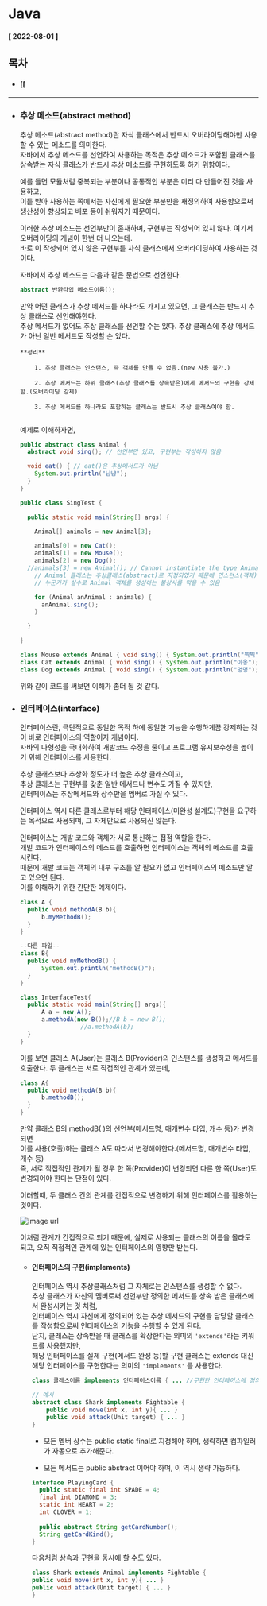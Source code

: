 # Java 
  
  #### [ 2022-08-01 ]  
  
  ## 목차  
  * #### [[ 
    
      
---------------------------------------------------------------------------------------------------------------------------------------------------
   
* ### 추상 메소드(abstract method)  

  추상 메소드(abstract method)란 자식 클래스에서 반드시 오버라이딩해야만 사용할 수 있는 메소드를 의미한다.  
  자바에서 추상 메소드를 선언하여 사용하는 목적은 추상 메소드가 포함된 클래스를 상속받는 자식 클래스가 반드시 추상 메소드를 구현하도록 하기 위함이다.  
    
  예를 들면 모듈처럼 중복되는 부분이나 공통적인 부분은 미리 다 만들어진 것을 사용하고,   
  이를 받아 사용하는 쪽에서는 자신에게 필요한 부분만을 재정의하여 사용함으로써 생산성이 향상되고 배포 등이 쉬워지기 때문이다.  
    
  이러한 추상 메소드는 선언부만이 존재하며, 구현부는 작성되어 있지 않다. 여기서 오버라이딩의 개념이 한번 더 나오는데.  
  바로 이 작성되어 있지 않은 구현부를 자식 클래스에서 오버라이딩하여 사용하는 것이다.  
    
  자바에서 추상 메소드는 다음과 같은 문법으로 선언한다.  
  ```java
  abstract 반환타입 메소드이름();
  ```  
  
  만약 어떤 클래스가 추상 메서드를 하나라도 가지고 있으면, 그 클래스는 반드시 추상 클래스로 선언해야한다.  
  추상 메서드가 없어도 추상 클래스를 선언할 수는 있다. 추상 클래스에 추상 메서드가 아닌 일반 메서드도 작성할 순 있다.  
    
  ```
  **정리** 

      1. 추상 클래스는 인스턴스, 즉 객체를 만들 수 없음.(new 사용 불가.)
       
      2. 추상 메서드는 하위 클래스(추상 클래스를 상속받은)에게 메서드의 구현을 강제함.(오버라이딩 강제)
       
      3. 추상 메서드를 하나라도 포함하는 클래스는 반드시 추상 클래스여야 함.
      
  ```  
  예제로 이해하자면,  
  ```java
  public abstract class Animal {
    abstract void sing(); // 선언부만 있고, 구현부는 작성하지 않음

    void eat() { // eat()은 추상메서드가 아님
      System.out.println("냠냠");
    }
  }
  ```
  ```java
  public class SingTest {

	public static void main(String[] args) {

      Animal[] animals = new Animal[3];

      animals[0] = new Cat();		
      animals[1] = new Mouse();		
      animals[2] = new Dog();		
    //animals[3] = new Animal(); // Cannot instantiate the type Animal
      // Animal 클래스는 추상클래스(abstract)로 지정되었기 때문에 인스턴스(객체) 생성 불가.
      // 누군가가 실수로 Animal 객체를 생성하는 불상사를 막을 수 있음

      for (Animal anAnimal : animals) {
        anAnimal.sing();
      }

    }

  }

  class Mouse extends Animal { void sing() { System.out.println("찍찍"); }}
  class Cat extends Animal { void sing() { System.out.println("야옹"); }}
  class Dog extends Animal { void sing() { System.out.println("멍멍"); }}
  ```  
  위와 같이 코드를 써보면 이해가 좀더 될 것 같다.  
    
* ### 인터페이스(interface)  

  인터페이스란, 극단적으로 동일한 목적 하에 동일한 기능을 수행하게끔 강제하는 것이 바로 인터페이스의 역할이자 개념이다.   
  자바의 다형성을 극대화하여 개발코드 수정을 줄이고 프로그램 유지보수성을 높이기 위해 인터페이스를 사용한다.  
  
  추상 클래스보다 추상화 정도가 더 높은 추상 클래스이고,    
  추상 클래스는 구현부를 갖춘 일반 메서드나 변수도 가질 수 있지만,  
  인터페이스는 추상메서드와 상수만을 멤버로 가질 수 있다.  
  
  인터페이스 역시 다른 클래스로부터 해당 인터페이스(미완성 설계도)구현을 요구하는 목적으로 사용되며, 그 자체만으로 사용되진 않는다.  
    
  인터페이스는 개발 코드와 객체가 서로 통신하는 접점 역할을 한다.   
  개발 코드가 인터페이스의 메소드를 호출하면 인터페이스는 객체의 메소드를 호출시킨다.   
  때문에 개발 코드는 객체의 내부 구조를 알 필요가 없고 인터페이스의 메소드만 알고 있으면 된다.  
  이를 이해하기 위한 간단한 예제이다.  
  ```java
  class A {
	public void methodA(B b){
		b.myMethodB();
	}
  }

  --다른 파일--
  class B{
	public void myMethodB() {
		System.out.println("methodB()");
	}
  }

  class InterfaceTest{
	public static void main(String[] args){
		A a = new A();
		a.methodA(new B());//B b = new B();     
				   //a.methodA(b);
	}
  }
  ```  
  이를 보면 클래스 A(User)는 클래스 B(Provider)의 인스턴스를 생성하고 메서드를 호출한다. 두 클래스는 서로 직접적인 관계가 있는데,  
  ```java
  class A{
	public void methodA(B b){
		b.methodB();
	}
  }
  ```
     
  만약 클래스 B의 methodB( )의 선언부(메서드명, 매개변수 타입, 개수 등)가 변경되면   
  이를 사용(호출)하는 클래스 A도 따라서 변경해야한다.(메서드명, 매개변수 타입, 개수 등)  
  즉, 서로 직접적인 관계가 될 경우 한 쪽(Provider)이 변경되면 다른 한 쪽(User)도 변경되어야 한다는 단점이 있다.  
    
  이러할때, 두 클래스 간의 관계를 간접적으로 변경하기 위해 인터페이스를 활용하는 것이다.  
        
  ![image url](https://github.com/12OneTwo12/TIL/blob/main/Java/interface.png?raw=true)  
    
  이처럼 관계가 간접적으로 되기 때문에, 실제로 사용되는 클래스의 이름을 몰라도 되고, 오직 직접적인 관계에 있는 인터페이스의 영향만 받는다.  
    
  * #### 인터페이스의 구현(implements)  

     인터페이스 역시 추상클래스처럼 그 자체로는 인스턴스를 생성할 수 없다.  
     추상 클래스가 자신의 멤버로써 선언부만 정의한 메서드를 상속 받은 클래스에서 완성시키는 것 처럼,   
     인터페이스 역시 자신에게 정의되어 있는 추상 메서드의 구현을 담당할 클래스를 작성함으로써 인터페이스의 기능을 수행할 수 있게 된다.  
     단지, 클래스는 상속받을 때 클래스를 확장한다는 의미의 ```'extends'```라는 키워드를 사용했지만,  
     해당 인터페이스를 실제 구현(메서드 완성 등)할 구현 클래스는 extends 대신 해당 인터페이스를 구현한다는 의미의 ```'implements'``` 를 사용한다.  
       
     ```java
     class 클래스이름 implements 인터페이스이름 { ... //구현한 인터페이스에 정의되어 있는 추상 메서드를 구현해야함 }
     ```

     ```java
     // 예시
     abstract class Shark implements Fightable {
	     public void move(int x, int y){ ... }
	     public void attack(Unit target) { ... }
     }
     ```    
         
     * 모든 멤버 상수는 public static final로 지정해야 하며, 생략하면 컴파일러가 자동으로 추가해준다.
         
     * 모든 메서드는 public abstract 이어야 하며, 이 역시 생략 가능하다.    

     ```java
     interface PlayingCard {
	   public static final int SPADE = 4;
	   final int DIAMOND = 3;
   	   static int HEART = 2;
	   int CLOVER = 1;
		
	   public abstract String getCardNumber();
	   String getCardKind();
     }
     ```  
       
     다음처럼 상속과 구현을 동시에 할 수도 있다.  
       
     ```java
     class Shark extends Animal implements Fightable {
	public void move(int x, int y){ ... }
	public void attack(Unit target) { ... }
     }
     ```  
     
